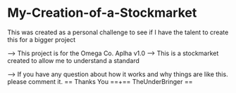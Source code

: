 # My-Creation-of-a-Stockmarket
This was created as a personal challenge to see if I have the talent to create this for a bigger project

--> This project is for the Omega Co. Aplha v1.0
--> This is a stockmarket created to allow me to understand a standard

--> If you have any question about how it works and why things are like this. please comment it.
== Thanks You ==+== TheUnderBringer ==
